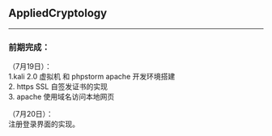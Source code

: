 ## AppliedCryptology   
-------
### 前期完成：   
（7月19日）：  
1.kali 2.0 虚拟机 和 phpstorm apache 开发环境搭建   
2. https SSL 自签发证书的实现   
3. apache 使用域名访问本地网页  

（7月20日）：   
注册登录界面的实现。